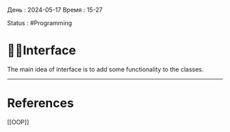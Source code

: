 День : 2024-05-17 
Время : 15-27

Status : #Programming  


# 👨‍💻Interface


The main idea of interface is to add some functionality to the classes. 

---
# References

[[OOP]]